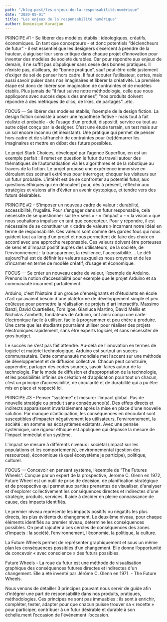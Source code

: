 ```yaml
---
path: "/blog-post/les-enjeux-de-la-responsabilité-numérique"
date: "2020-05-01"
title: "Les enjeux de la responsabilité numérique"
author: Dominique Karadjan
---
```


PRINCIPE #1  - Se libérer des modèles établis : idéologiques,  créatifs, économiques.
En tant que concepteurs - et donc potentiels “déclencheurs de futur” - il est essentiel que les designers s’exercent à prendre de la hauteur, à aiguiser leur sens critique dans chaque projet d’innovation pour inventer des modèles de société durables. Car pour répondre aux enjeux de demain, il ne suffit pas d’appliquer sans cesse des bonnes pratiques. Il n’existe pas, d’ailleurs, de “bonne pratique”, sauf peut-être celle justement d’exiger de soi de penser hors cadre. Il faut écouter l’utilisateur, certes, mais aussi savoir puiser dans nos imaginaires et libérer  la créativité. La première étape est donc de libérer son imagination de contraintes et de modèles établis. Plus jamais de “il faut suivre notre méthodologie, celle que nous appliquons avec succès depuis des années”, “nos produits doivent répondre à des métriques de clics, de likes, de partages”...etc.

FOCUS  —  Se libérer des modèles établis, l’exemple de la design fiction.
La design fiction consiste à poser une hypothèse fictive - mais tout à fait réaliste et probable - de l’usage d’un produit, dispositif, service ou tout au autre objet conçu par le designer. C’est une étude terrain, un test mais sur un sol encore inconnu (et inexistant).  Une pratique qui permet de penser hors cadre et de s’affranchir de contraintes pour (re)démarrer les imaginaires et mettre en débat des futurs possibles.

Le projet Stark Choices, développé par l’agence Superflux, en est un exemple parfait : il remet en question le futur du travail autour des thématiques de l’automatisation via les algorithmes et de la robotique au travers de la fiction. Le projet propose une expérience immersive en déroulant des scénarii extrêmes pour interroger, choquer les visiteurs sur un futur probable. L’intérêt est de se confronter au potentiel futur, aux questions éthiques qui en découlent pour, dès à présent, réfléchir aux stratégies et visions afin d’éviter un avenir dystopique, et tendre vers des futurs désirables.


PRINCIPE #2 - S’imposer un nouveau cadre de valeur : durabilité, accessibilité, frugalité.
Pour s’engager dans un futur responsable, cela nécessite de se questionner sur le « sens » - « l’impact » - « la vision » que nous souhaitons impulser en tant que concepteur. Pour y répondre, il est nécessaire de se constituer un « cadre de valeurs » incarnant notre idéal en terme de responsabilité. Ces valeurs sont comme des gardes fous qui nous guident tout au long d’un projet et nous permettent de faire des choix en accord avec une approche responsable. Ces valeurs doivent être porteuses de sens et d’impact positif auprès des utilisateurs, de la société, de l’environnement : la transparence, la résilience, l'accessibilité.… Le défi aujourd'hui est de définir les valeurs auxquelles nous croyons et de les d’incarner en terme de modèle créatif, d’usage et économique.

FOCUS — Se créer un nouveau cadre de valeur, l’exemple de Arduino.
Prenons la notion d’accessibilité pour exemple que le projet Arduino et sa communauté incarnent parfaitement.

Arduino, c'est l'histoire d'un groupe d'enseignants et d'étudiants en école d'art qui avaient besoin d'une plateforme de développement simple et peu coûteuse pour permettre la réalisation de projets d'art interactifs. Massimo Banzi, David Cuartielles, Tom Igoe, Gianluca Martino, David Mellis et Nicholas Zambetti, fondateurs de Arduino, ont ainsi conçu une carte électronique facile à utiliser, facile à programmer et peu chère à produire. Une carte que les étudiants pourraient utiliser pour réaliser des projets électroniques rapidement, sans être experts logiciel, et sans nécessiter de gros budget.

Le succès ne s’est pas fait attendre. Au-delà de l’innovation en termes de logiciel et matériel technologique, Arduino est surtout un succès communautaire. Cette communauté mondiale met l’accent sur une méthode de développement et de diffusion collective. Chacun peut construire, apprendre, partager des codes sources, savoir-faires autour de la technologie. Par le mode de diffusion et d’appropriation de la technologie, et les possibilités infinies de création et d’application pour tout un chacun, c’est un principe d’accessibilité, de circularité et de durabilité qui a pu être mis en place et respecté ici.

PRINCIPE #3  - Penser “système” et mesurer l’impact global.
Pas de nouvelle stratégie ou produit sans conséquence(s). Des effets directs et indirects apparaissent invariablement après la mise en place d'une nouvelle solution. Par manque d’anticipation, les conséquences en découlant sont susceptibles d'impacter négativement les utilisateurs, l’environnement, la société : en somme les écosystèmes existants. Avec une pensée systémique, une rigueur éthique est appliquée qui dépasse la mesure de l'impact immédiat d'un système.


L’impact se mesure à différents niveaux : sociétal (impact sur les populations et les comportements), environnemental (gestion des ressources), économique (à quel écosystème je participe), politique, culturel.

FOCUS — Concevoir en pensant système, l’exemple de “The Futures Wheels”.
Conçue par un expert de la prospective, Jerome C. Glenn en 1972, Future Wheel est un outil de prise de décision, de planification stratégique et de prospective qui permet aux parties prenantes de visualiser, d'analyser et d'explorer collectivement les conséquences directes et indirectes d'une stratégie, produits, services. Il aide à décider en pleine connaissance de cause, des impacts identifiés.

Le premier niveau représente les impacts positifs ou négatifs les plus directs, les plus évidents du changement. Le deuxième niveau, pour chaque éléments identifiés au premier niveau, détermine les conséquences possibles. On peut rajouter à ces cercles de conséquences des zones d’impacts : la société, l’environnement, l’économie, la politique, la culture.

La Future Wheels permet de représenter graphiquement et sous un même plan les conséquences possibles d’un changement. Elle donne l’opportunité de concevoir « avec conscience » des futurs possibles.


Future Wheels - La roue du futur est une méthode de visualisation graphique des conséquences futures directes et indirectes d'un changement. Elle  a été inventé par Jérôme C. Glenn en 1971. - The Future Wheels.

Nous venons de détailler 3 principes pouvant nous servir de guide afin d’intégrer une part de responsabilité dans nos produits, pratiques, méthodologies. Ces principes ne sont pas immuables : ils sont à enrichir, compléter, tester, adapter pour que chacun puisse trouver sa « recette » pour participer, contribuer à un futur désirable et durable à son échelle.ment l’occasion de l'événement l’occasion.
